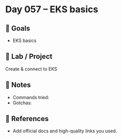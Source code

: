 # Day 057 – EKS basics

## 🎯 Goals
- EKS basics

## 🔧 Lab / Project
Create & connect to EKS

## 📝 Notes
- Commands tried:
- Gotchas:

## 🔎 References
- Add official docs and high-quality links you used.
